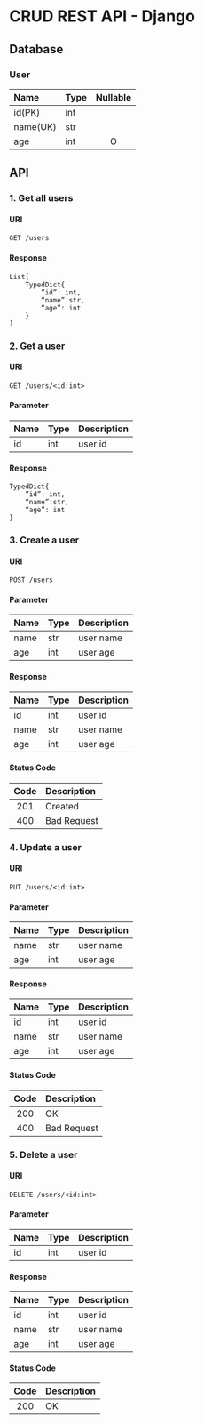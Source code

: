 # CRUD REST API - Django

## Database

### User

| Name     | Type | Nullable |
| :------- | :--- | :------: |
| id(PK)   | int  |          |
| name(UK) | str  |          |
| age      | int  |    O     |

## API

### 1. Get all users

#### URI

```
GET /users
```

#### Response

```
List[
    TypedDict{
        ”id”: int,
        “name”:str,
        “age”: int
    }
]
```

### 2. Get a user

#### URI

```
GET /users/<id:int>
```

#### Parameter

| Name | Type | Description |
| :--- | :--- | :---------- |
| id   | int  | user id     |

#### Response

```
TypedDict{
    ”id”: int,
    “name”:str,
    “age”: int
}
```

### 3. Create a user

#### URI

```
POST /users
```

#### Parameter

| Name | Type | Description |
| :--- | :--- | :---------- |
| name | str  | user name   |
| age  | int  | user age    |

#### Response

| Name | Type | Description |
| :--- | :--- | :---------- |
| id   | int  | user id     |
| name | str  | user name   |
| age  | int  | user age    |

#### Status Code

| Code | Description |
| :--: | :---------- |
| 201  | Created     |
| 400  | Bad Request |

### 4. Update a user

#### URI

```
PUT /users/<id:int>
```

#### Parameter

| Name | Type | Description |
| :--- | :--- | :---------- |
| name | str  | user name   |
| age  | int  | user age    |

#### Response

| Name | Type | Description |
| :--- | :--- | :---------- |
| id   | int  | user id     |
| name | str  | user name   |
| age  | int  | user age    |

#### Status Code

| Code | Description |
| :--: | :---------- |
| 200  | OK          |
| 400  | Bad Request |

### 5. Delete a user

#### URI

```
DELETE /users/<id:int>
```

#### Parameter

| Name | Type | Description |
| :--- | :--- | :---------- |
| id   | int  | user id     |

#### Response

| Name | Type | Description |
| :--- | :--- | :---------- |
| id   | int  | user id     |
| name | str  | user name   |
| age  | int  | user age    |

#### Status Code

| Code | Description |
| :--: | :---------- |
| 200  | OK          |
